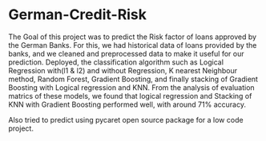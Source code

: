 # German-Credit-Risk
The Goal of this project was to predict the Risk factor of loans approved by the German Banks. For this, we had historical data of loans provided by the banks, and we cleaned and preprocessed data to make it useful for our prediction. 
Deployed, the classification algorithm such as Logical Regression with(l1 & l2) and without Regression, K nearest Neighbour method, Random Forest, Gradient Boosting, and finally stacking of Gradient Boosting with Logical regression and KNN. 
From the analysis of evaluation matrics of these models, we found that logical regression and Stacking of KNN with Gradient Boosting performed well, with around 71% accuracy.

Also tried to predict using pycaret open source package for a low code project.


